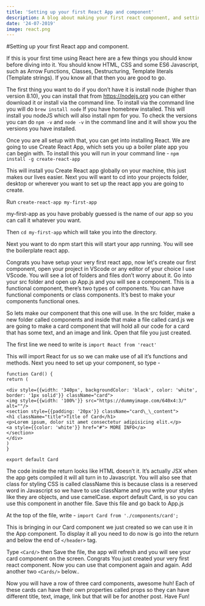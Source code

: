 ```yaml
---
title: 'Setting up your first React App and component'
description: A blog about making your first react component, and setting up create react app.
date: '24-07-2019'
image: react.png
---
```


#Setting up your first React app and component.

If this is your first time using React here are a few things you should know before diving into it. You should know HTML, CSS and some ES6 Javascript, such as Arrow Functions, Classes, Destructuring, Template literals (Template strings). If you know all that then you are good to go.

The first thing you want to do if you don’t have it is install node (higher than version 8.10), you can install that from https://nodejs.org you can either download it or install via the command line. To install via the command line you will do `brew install node` If you have homebrew installed. This will install you nodeJS which will also install npm for you. To check the versions you can do `npm -v` and `node -v` in the command line and it will show you the versions you have installed.

Once you are all setup with that, you can get into installing React. We are going to use Create React App, which sets you up a boiler plate app you can begin with. To install this you will run in your command line - `npm install -g create-react-app`

This will install you Create React app globally on your machine, this just makes our lives easier. Next you will want to cd into your projects folder, desktop or wherever you want to set up the react app you are going to create.

Run `create-react-app my-first-app`

my-first-app as you have probably guessed is the name of our app so you can call it whatever you want.

Then `cd my-first-app` which will take you into the directory.

Next you want to do npm start this will start your app running. You will see the boilerplate react app.

Congrats you have setup your very first react app, now let's create our first component, open your project in VScode or any editor of your choice I use VScode. You will see a lot of folders and files don’t worry about it. Go into your src folder and open up App.js and you will see a component. This is a functional component, there’s two types of components. You can have functional components or class components. It’s best to make your components functional ones.

So lets make our component that this one will use. In the src folder, make a new folder called components and inside that make a file called card.js we are going to make a card component that will hold all our code for a card that has some text, and an image and link. Open that file you just created.

The first line we need to write is
`import React from 'react'`

This will import React for us so we can make use of all it’s functions and methods.
Next you need to set up your component, so type -

```
function Card() {
return (

<div style={{width: '340px', backgroundColor: 'black', color: 'white', border: '1px solid'}} className="card">
<img style={{width: '100%'}} src="https://dummyimage.com/640x4:3/" alt=""/>
<section style={{padding: '20px'}} className="card\_\_content">
<h1 className="title">Title of Card</h1>
<p>Lorem ipsum, dolor sit amet consectetur adipisicing elit.</p>
<a style={{color: 'white'}} href="#"> MORE INFO</a>
</section>
</div>
)
}

export default Card
```

The code inside the return looks like HTML doesn’t it. It’s actually JSX when the app gets compiled it will all turn in to Javascript. You will also see that class for styling CSS is called className this is because class is a reserved word in Javascript so we have to use className and you write your styles like they are objects, and use camelCase.
export default Card, is so you can use this component in another file. Save this file and go back to App.js

At the top of the file, write -
`import Card from './components/card';`

This is bringing in our Card component we just created so we can use it in the App component. To display it all you need to do now is go into the return and below the end of `</header>` tag.

Type `<Card/>` then Save the file, the app will refresh and you will see your card component on the screen. Congrats You just created your very first react component. Now you can use that component again and again. Add another two `<Cards/>` below..

Now you will have a row of three card components, awesome huh! Each of these cards can have their own properties called props so they can have different title, text, image, link but that will be for another post. Have Fun!
